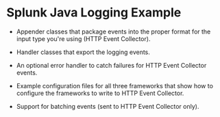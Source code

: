 # Splunk Java Logging Example

* Appender classes that package events into the proper format for the input type you're using (HTTP Event Collector).

* Handler classes that export the logging events.

* An optional error handler to catch failures for HTTP Event Collector events.

* Example configuration files for all three frameworks that show how to configure the frameworks to write to HTTP Event Collector.

* Support for batching events (sent to HTTP Event Collector only).</li>
